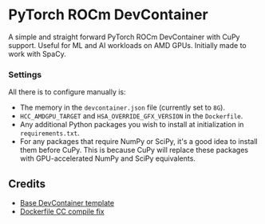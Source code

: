 # PyTorch ROCm DevContainer
A simple and straight forward PyTorch ROCm DevContainer with CuPy support. Useful for ML and AI workloads on AMD GPUs. Initially made to work with SpaCy.

### Settings
All there is to configure manually is:
- The memory in the `devcontainer.json` file (currently set to `8G`).
- `HCC_AMDGPU_TARGET` and `HSA_OVERRIDE_GFX_VERSION` in the `Dockerfile`.
- Any additional Python packages you wish to install at initialization in `requirements.txt`.
- For any packages that require NumPy or SciPy, it's a good idea to install them before CuPy. This is because CuPy will replace these packages with GPU-accelerated NumPy and SciPy equivalents.

## Credits
- [Base DevContainer template](https://github.com/mateuspinto/pytorch-amd-devcontainer)
- [Dockerfile CC compile fix](https://gitlab.msu.edu/wibkingb/quokka/-/blob/development/.devcontainer/rocm-container/Dockerfile?ref_type=heads)
